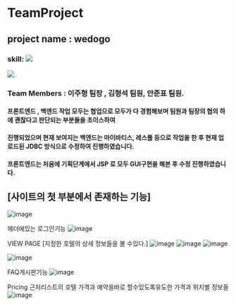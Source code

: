 # TeamProject

## project name : wedogo

### skill: <img src="https://img.shields.io/badge/Java-green?style=flat&logo=java&logoColor=white"/>
<img src="https://img.shields.io/badge/spring boot-skyblue?style=flat&logo=java&logoColor=white"/>  


### Team Members : 이주형 팀장 , 김형석 팀원, 안준표 팀원.

#### 프론트엔드 , 백엔드 작업 모두는 협업으로 모두가 다 경험해보며 팀원과 팀장의 협의 하에 괜찮다고 판단되는 부분들을 초이스하여 
#### 진행되었으며 현재 보여지는 백엔드는 마이바티스, 레스풀 등으로 작업을 한 후 현재 업로드된 JDBC 방식으로 수정하여 진행하였습니다.
#### 프론트엔드는 처음에 기획단계에서 JSP 로 모두 GUI구현을 해본 후 수정 진행하였습니다.




## [사이트의 첫 부분에서 존재하는 기능]
![image](https://user-images.githubusercontent.com/114595102/229290904-9ad0922e-9408-4e48-93ad-7d943b5c069b.png)

 헤더에있는 로그인기능
![image](https://user-images.githubusercontent.com/114595102/229292589-31b748f8-8ef6-4c7b-8dff-078bf1e0ad8c.png)




VIEW PAGE [지정한 호텔의 상세 정보들을 볼 수있다.]
![image](https://user-images.githubusercontent.com/114595102/229292333-9cf66a53-d88e-4f0b-be8b-38489abd12cb.png)
![image](https://user-images.githubusercontent.com/114595102/229292708-94be983e-6d7e-409c-9e2c-0f786fa3fcf1.png)
![image](https://user-images.githubusercontent.com/114595102/229292727-9c63999b-97bd-4e7e-87e5-cc4cbc3af47d.png)

![image](https://user-images.githubusercontent.com/114595102/229292828-ac1778d6-b588-49b3-8f5e-382e49af3df4.png)


FAQ게시판기능
![image](https://user-images.githubusercontent.com/114595102/229292844-ecaff761-cc96-46c6-9d3e-ca34cd276100.png)


Pricing 근처리스트의 호텔 가격과 예약을바로 할수있도록유도한 가격과 위치별 정보들
![image](https://user-images.githubusercontent.com/114595102/229293450-a4e6f4ad-acf9-4ad4-8a61-58cefffab6f9.png)

